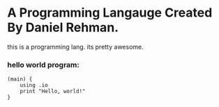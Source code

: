 # A Programming Langauge Created By Daniel Rehman.

this is a programming lang. its pretty awesome.


### hello world program:

~~~~
(main) {
    using .io
    print "Hello, world!"
}
~~~~
